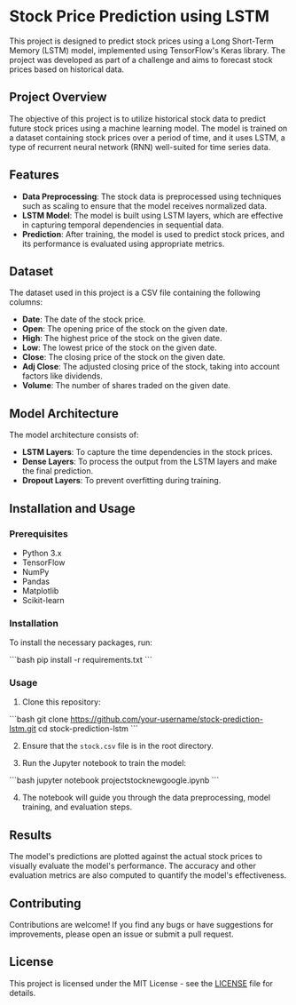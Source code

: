 
# Stock Price Prediction using LSTM

This project is designed to predict stock prices using a Long Short-Term Memory (LSTM) model, implemented using TensorFlow's Keras library. The project was developed as part of a challenge and aims to forecast stock prices based on historical data.

## Project Overview

The objective of this project is to utilize historical stock data to predict future stock prices using a machine learning model. The model is trained on a dataset containing stock prices over a period of time, and it uses LSTM, a type of recurrent neural network (RNN) well-suited for time series data.

## Features

- **Data Preprocessing**: The stock data is preprocessed using techniques such as scaling to ensure that the model receives normalized data.
- **LSTM Model**: The model is built using LSTM layers, which are effective in capturing temporal dependencies in sequential data.
- **Prediction**: After training, the model is used to predict stock prices, and its performance is evaluated using appropriate metrics.

## Dataset

The dataset used in this project is a CSV file containing the following columns:

- **Date**: The date of the stock price.
- **Open**: The opening price of the stock on the given date.
- **High**: The highest price of the stock on the given date.
- **Low**: The lowest price of the stock on the given date.
- **Close**: The closing price of the stock on the given date.
- **Adj Close**: The adjusted closing price of the stock, taking into account factors like dividends.
- **Volume**: The number of shares traded on the given date.

## Model Architecture

The model architecture consists of:

- **LSTM Layers**: To capture the time dependencies in the stock prices.
- **Dense Layers**: To process the output from the LSTM layers and make the final prediction.
- **Dropout Layers**: To prevent overfitting during training.

## Installation and Usage

### Prerequisites

- Python 3.x
- TensorFlow
- NumPy
- Pandas
- Matplotlib
- Scikit-learn

### Installation

To install the necessary packages, run:

\`\`\`bash
pip install -r requirements.txt
\`\`\`

### Usage

1. Clone this repository:

\`\`\`bash
git clone https://github.com/your-username/stock-prediction-lstm.git
cd stock-prediction-lstm
\`\`\`

2. Ensure that the `stock.csv` file is in the root directory.

3. Run the Jupyter notebook to train the model:

\`\`\`bash
jupyter notebook projectstocknewgoogle.ipynb
\`\`\`

4. The notebook will guide you through the data preprocessing, model training, and evaluation steps.

## Results

The model's predictions are plotted against the actual stock prices to visually evaluate the model's performance. The accuracy and other evaluation metrics are also computed to quantify the model's effectiveness.

## Contributing

Contributions are welcome! If you find any bugs or have suggestions for improvements, please open an issue or submit a pull request.

## License

This project is licensed under the MIT License - see the [LICENSE](LICENSE) file for details.
